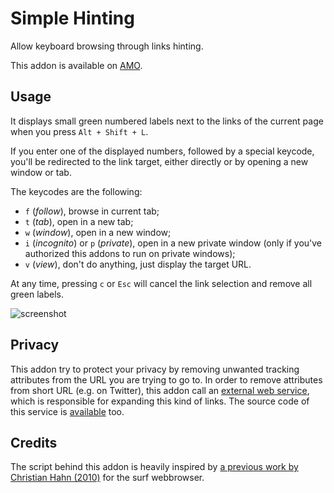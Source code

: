# Simple Hinting

Allow keyboard browsing through links hinting.

This addon is available on [AMO][1].

## Usage

It displays small green numbered labels next to the links of the current
page when you press `Alt + Shift + L`.

If you enter one of the displayed numbers, followed by a special
keycode, you'll be redirected to the link target, either directly or by
opening a new window or tab.

The keycodes are the following:

- `f` (*follow*), browse in current tab;
- `t` (*tab*), open in a new tab;
- `w` (*window*), open in a new window;
- `i` (*incognito*) or `p` (*private*), open in a new private window
  (only if you've authorized this addons to run on private windows);
- `v` (*view*), don't do anything, just display the target URL.

At any time, pressing `c` or `Esc` will cancel the link selection and
remove all green labels.

![screenshot](https://git.umaneti.net/simple_hinting/plain/img/screen.png)

## Privacy

This addon try to protect your privacy by removing unwanted tracking
attributes from the URL you are trying to go to. In order to remove
attributes from short URL (e.g. on Twitter), this addon call an
[external web service][2], which is responsible for expanding this kind
of links. The source code of this service is [available][3] too.

## Credits

The script behind this addon is heavily inspired by
[a previous work by Christian Hahn (2010)][4] for the surf webbrowser.

[1]: https://addons.mozilla.org/en-US/firefox/addon/simple-hinting/
[2]: https://unshorten.umaneti.net/
[3]: https://git.umaneti.net/unshorten/
[4]: http://surf.suckless.org/files/easy_links
